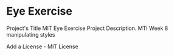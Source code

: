 # Eye Exercise

Project's Title MIT Eye Exercise
Project Description. MTI Week 8 manipulating styles

Add a License - MIT License
